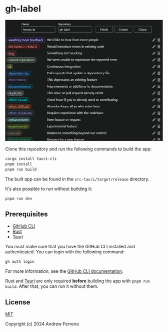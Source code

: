 # gh-label

<p align="center">
  <img src="./docs/screenshot.png" alt="gh-label screenshot" />
</p>

Clone this repository and run the following commands to build the app:

```bash
cargo install tauri-cli
pnpm install
pnpm run build
```

The built app can be found in the `src-tauri/target/release` directory.

It's also possible to run without building it:

```bash
pnpm run dev
```

## Prerequisites

- [GitHub CLI](https://cli.github.com/)
- [Rust](https://www.rust-lang.org/tools/install)
- [Tauri](https://tauri.app/v1/guides/getting-started/prerequisites)

You must make sure that you have the GitHub CLI installed and authenticated. You can login with the following command:

```bash
gh auth login
```

For more information, see the [GitHub CLI documentation](https://cli.github.com/manual/gh_auth_login).

Rust and [Tauri](https://tauri.app/v1/guides/) are only required **before** building the app with `pnpm run build`. After that, you can run it without them.

## License

[MIT](https://raw.githubusercontent.com/ferreira-tb/gh-label/main/LICENSE)

Copyright (c) 2024 Andrew Ferreira
